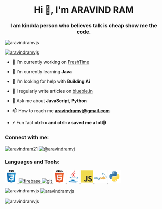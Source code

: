 <h1 align="center">Hi 👋, I'm ARAVIND RAM</h1>
<h3 align="center">I am kindda person who believes talk is cheap show me the code.</h3>

<p align="left"> <img src="https://komarev.com/ghpvc/?username=aravindramvjs&label=Profile%20views&color=0e75b6&style=flat" alt="aravindramvjs" /> </p>

<p align="left"> <a href="https://github.com/ryo-ma/github-profile-trophy"><img src="https://github-profile-trophy.vercel.app/?username=aravindramvjs" alt="aravindramvjs" /></a> </p>

- 🔭 I’m currently working on [FreshTime](freshtime.netlify.com)

- 🌱 I’m currently learning **Java**

- 🤝 I’m looking for help with **Building Ai**

- 📝 I regularly write articles on [blueble.in](blueble.in)

- 💬 Ask me about **JavaScript, Python**

- 📫 How to reach me **aravindramvj@gmail.com**

- ⚡ Fun fact **ctrl+c and ctrl+v saved me a lot😅**

<h3 align="left">Connect with me:</h3>
<p align="left">
<a href="https://linkedin.com/in/aravindram21" target="blank"><img align="center" src="https://raw.githubusercontent.com/rahuldkjain/github-profile-readme-generator/master/src/images/icons/Social/linked-in-alt.svg" alt="aravindram21" height="30" width="40" /></a>
<a href="https://www.hackerrank.com/@aravindramvj" target="blank"><img align="center" src="https://raw.githubusercontent.com/rahuldkjain/github-profile-readme-generator/master/src/images/icons/Social/hackerrank.svg" alt="@aravindramvj" height="30" width="40" /></a>
</p>

<h3 align="left">Languages and Tools:</h3>
<p align="left"> <a href="https://www.w3schools.com/css/" target="_blank" rel="noreferrer"> <img src="https://raw.githubusercontent.com/devicons/devicon/master/icons/css3/css3-original-wordmark.svg" alt="css3" width="40" height="40"/> </a> <a href="https://firebase.google.com/" target="_blank" rel="noreferrer"> <img src="https://www.vectorlogo.zone/logos/firebase/firebase-icon.svg" alt="firebase" width="40" height="40"/> </a> <a href="https://git-scm.com/" target="_blank" rel="noreferrer"> <img src="https://www.vectorlogo.zone/logos/git-scm/git-scm-icon.svg" alt="git" width="40" height="40"/> </a> <a href="https://www.w3.org/html/" target="_blank" rel="noreferrer"> <img src="https://raw.githubusercontent.com/devicons/devicon/master/icons/html5/html5-original-wordmark.svg" alt="html5" width="40" height="40"/> </a> <a href="https://www.java.com" target="_blank" rel="noreferrer"> <img src="https://raw.githubusercontent.com/devicons/devicon/master/icons/java/java-original.svg" alt="java" width="40" height="40"/> </a> <a href="https://developer.mozilla.org/en-US/docs/Web/JavaScript" target="_blank" rel="noreferrer"> <img src="https://raw.githubusercontent.com/devicons/devicon/master/icons/javascript/javascript-original.svg" alt="javascript" width="40" height="40"/> </a> <a href="https://www.mysql.com/" target="_blank" rel="noreferrer"> <img src="https://raw.githubusercontent.com/devicons/devicon/master/icons/mysql/mysql-original-wordmark.svg" alt="mysql" width="40" height="40"/> </a> <a href="https://www.python.org" target="_blank" rel="noreferrer"> <img src="https://raw.githubusercontent.com/devicons/devicon/master/icons/python/python-original.svg" alt="python" width="40" height="40"/> </a> </p>

<p><img align="left" src="https://github-readme-stats.vercel.app/api/top-langs?username=aravindramvjs&show_icons=true&locale=en&layout=compact" alt="aravindramvjs" /></p>

<p>&nbsp;<img align="center" src="https://github-readme-stats.vercel.app/api?username=aravindramvjs&show_icons=true&locale=en" alt="aravindramvjs" /></p>

<p><img align="center" src="https://github-readme-streak-stats.herokuapp.com/?user=aravindramvjs&" alt="aravindramvjs" /></p>
